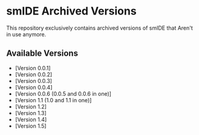 # smIDE Archived Versions

This repository exclusively contains archived versions of smIDE that Aren't in use anymore.

## Available Versions
- [Version 0.0.1]
- [Version 0.0.2]
- [Version 0.0.3]
- [Version 0.0.4]
- [Version 0.0.6 (0.0.5 and 0.0.6 in one)]
- [Version 1.1 (1.0 and 1.1 in one)]
- [Version 1.2]
- [Version 1.3]
- [Version 1.4]
- [Version 1.5]
